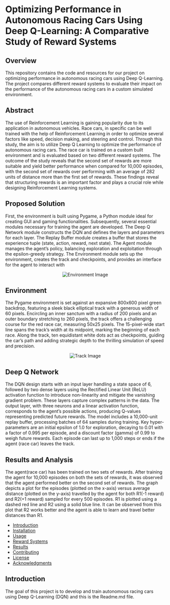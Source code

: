 # Optimizing Performance in Autonomous Racing Cars Using Deep Q-Learning: A Comparative Study of Reward Systems

## Overview

This repository contains the code and resources for our project on optimizing performance in autonomous racing cars using Deep Q-Learning. The project compares different reward systems to evaluate their impact on the performance of the autonomous racing cars in a custom simulated environment.

## Abstract
The use of Reinforcement Learning is gaining popularity due to its application in
autonomous vehicles. Race cars, in specific can be well trained with the help of
Reinforcement Learning in order to optimize several factors like speed, decision
making, and steering and control. Through this study, the aim is to utilize Deep
Q Learning to optimize the performance of autonomous racing cars. The race
car is trained on a custom built environment and is evaluated based on two
different reward systems. The outcome of the study reveals that the second set
of rewards are more suitable and yield better performance when compared for
10,000 episodes, with the second set of rewards over performing with an average
of 282 units of distance more than the first set of rewards. These findings reveal
that structuring rewards is an important factor and plays a crucial role while
designing Reinforcement Learning systems.

## Proposed Solution
First, the environment is
built using Pygame, a Python module ideal for creating GUI and gaming functionalities. Subsequently, several essential modules necessary for training the agent are
developed. The Deep Q Network module constructs the DQN and defines the layers
and parameters for each layer. The Replay Buffer module creates a buffer that stores
the experience tuple (state, action, reward, next state). The Agent module manages
the agent’s policy, balancing exploration and exploitation through the epsilon-greedy
strategy. The Environment module sets up the environment, creates the track and
checkpoints, and provides an interface for the agent to interact with

<div align="center">
  <img src="https://github.com/user-attachments/assets/f1915be2-f216-413c-a35e-476b7e51dd56" alt="Environment Image">
</div>

## Environment
The Pygame environment is set against an expansive 800x600 pixel green backdrop,
featuring a sleek black elliptical track with a generous width of 60 pixels. Encircling
an inner sanctum with a radius of 200 pixels and an outer boundary stretching to
260 pixels, the track offers a challenging course for the red race car, measuring 50x25
pixels. The 15-pixel-wide start line spans the track’s width at its midpoint, marking the
beginning of each race. Along the track, ten equidistant white dots act as checkpoints,
guiding the car’s path and adding strategic depth to the thrilling simulation of speed
and precision.

<div align="center">
  <img src="https://github.com/user-attachments/assets/6ad4f471-2f59-4814-93db-c8d43e54ccbe" alt="Track Image">
</div>

## Deep Q Network
The DQN design starts with an input layer handling a state space of 6, followed
by two dense layers using the Rectified Linear Unit (ReLU) activation function to
introduce non-linearity and mitigate the vanishing gradient problem. These layers
capture complex patterns in the data. The output layer, with three neurons and a
linear activation function, corresponds to the agent’s possible actions, producing Q-values representing predicted future rewards. The model includes a 10,000-unit replay
buffer, processing batches of 64 samples during training. Key hyper-parameters are
an initial epsilon of 1.0 for exploration, decaying to 0.01 with a factor of 0.995 per
episode, and a discount factor (gamma) of 0.99 to weigh future rewards. Each episode
can last up to 1,000 steps or ends if the agent (race car) leaves the track.

## Results and Analysis
The agent(race car) has been trained on two sets of rewards. After training the agent
for 10,000 episodes on both the sets of rewards, it was observed that the agent performed better on the second set of rewards. The graph depicts a plot for
the episodes (plotted on the x-axis) versus average distance (plotted on the y-axis)
travelled by the agent for both R1(-1 reward) and R2(+1 reward) sampled for every 500 episodes. R1 is plotted using a dashed red line and R2 using a solid blue line. It can be observed from this plot that R2 works better and the agent is able to learn and travel better distances
than R1.

- [Introduction](#introduction)
- [Installation](#installation)
- [Usage](#usage)
- [Reward Systems](#reward-systems)
- [Results](#results)
- [Contributing](#contributing)
- [License](#license)
- [Acknowledgments](#acknowledgments)

## Introduction

The goal of this project is to develop and train autonomous racing cars using Deep Q-Learning (DQN) and this is the Readme.md file.
